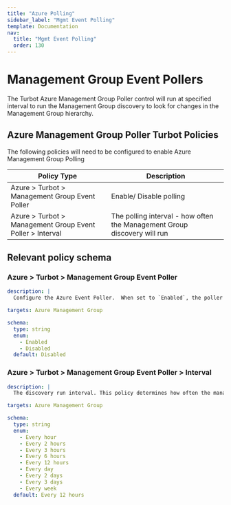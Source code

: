 ```yaml
---
title: "Azure Polling"
sidebar_label: "Mgmt Event Polling"
template: Documentation
nav:
  title: "Mgmt Event Polling"
  order: 130
---
```


# Management Group Event Pollers

The Turbot Azure Management Group Poller control will run at specified interval
to run the Management Group discovery to look for changes in the Management
Group hierarchy.

## Azure Management Group Poller Turbot Policies

The following policies will need to be configured to enable Azure Management
Group Polling

| Policy Type                                               | Description                                                              |
| --------------------------------------------------------- | ------------------------------------------------------------------------ |
| Azure > Turbot > Management Group Event Poller            | Enable/ Disable polling                                                  |
| Azure > Turbot > Management Group Event Poller > Interval | The polling interval - how often the Management Group discovery will run |

## Relevant policy schema

### Azure > Turbot > Management Group Event Poller

```yml
description: |
  Configure the Azure Event Poller.  When set to `Enabled`, the poller will run at the interval specified to run the Management Group discovery control to look for changes in the Management Group hierarchy.

targets: Azure Management Group

schema:
  type: string
  enum:
    - Enabled
    - Disabled
  default: Disabled
```

### Azure > Turbot > Management Group Event Poller > Interval

```yml
description: |
  The discovery run interval. This policy determines how often the management group discovery will run.

targets: Azure Management Group

schema:
  type: string
  enum:
    - Every hour
    - Every 2 hours
    - Every 3 hours
    - Every 6 hours
    - Every 12 hours
    - Every day
    - Every 2 days
    - Every 3 days
    - Every week
  default: Every 12 hours
```
